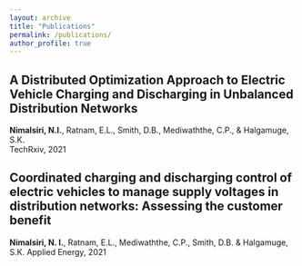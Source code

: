 ```yaml
---
layout: archive
title: "Publications"
permalink: /publications/
author_profile: true
---
```


## A Distributed Optimization Approach to Electric Vehicle Charging and Discharging in Unbalanced Distribution Networks
<b>Nimalsiri, N.I.</b>, Ratnam, E.L., Smith, D.B., Mediwaththe, C.P., & Halgamuge, S.K.  
TechRxiv, 2021

## Coordinated charging and discharging control of electric vehicles to manage supply voltages in distribution networks: Assessing the customer benefit
<b>Nimalsiri, N. I.</b>, Ratnam, E.L., Mediwaththe, C.P., Smith, D.B. & Halgamuge, S.K. 
Applied Energy, 2021
